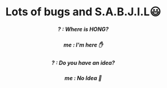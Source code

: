<div align='center'>
  
<!-- ![hong's GitHub stats](https://github-readme-stats.vercel.app/api?username=no-name-no-idea&show_icons=true)  
[![Top Langs](https://github-readme-stats.vercel.app/api/top-langs/?username=no-name-no-idea)](https://github.com/anuraghazra/github-readme-stats)  
   -->
# Lots of bugs and S.A.B.J.I.L😃

##### ? : Where is HONG?  
##### me : I'm here ✋  
  
##### ? : Do you have an idea?  
##### me : No Idea 🤯  

</div>

